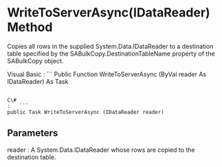 <!-- loio81de0b7e6ce210148656edb213ed8d6b -->

# WriteToServerAsync\(IDataReader\) Method

Copies all rows in the supplied System.Data.IDataReader to a destination table specified by the SABulkCopy.DestinationTableName property of the SABulkCopy object.



Visual Basic
:   ```
Public Function WriteToServerAsync (ByVal reader As IDataReader) As Task
```

C\#
:   ```
public Task WriteToServerAsync (IDataReader reader)
```



## Parameters

reader
:   A System.Data.IDataReader whose rows are copied to the destination table.

